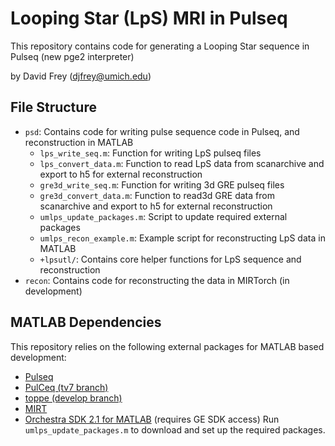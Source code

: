 # Looping Star (LpS) MRI in Pulseq
This repository contains code for generating a Looping Star sequence in Pulseq (new pge2 interpreter)

by David Frey (djfrey@umich.edu)

## File Structure
- `psd`: Contains code for writing pulse sequence code in Pulseq, and reconstruction in MATLAB
  - `lps_write_seq.m`: Function for writing LpS pulseq files
  - `lps_convert_data.m`: Function to read LpS data from scanarchive and export to h5 for external reconstruction
  - `gre3d_write_seq.m`: Function for writing 3d GRE pulseq files
  - `gre3d_convert_data.m`: Function to read3d GRE data from scanarchive and export to h5 for external reconstruction
  - `umlps_update_packages.m`: Script to update required external packages
  - `umlps_recon_example.m`: Example script for reconstructing LpS data in MATLAB
  - `+lpsutl/`: Contains core helper functions for LpS sequence and reconstruction
- `recon`: Contains code for reconstructing the data in MIRTorch (in development)

## MATLAB Dependencies
This repository relies on the following external packages for MATLAB based development:
- [Pulseq](https://github.com/pulseq/pulseq)
- [PulCeq (tv7 branch)](https://github.com/HarmonizedMRI/PulCeq/tree/tv7)
- [toppe (develop branch)](https://github.com/toppeMRI/toppe/tree/develop)
- [MIRT](https://github.com/JeffFessler/MIRT)
- [Orchestra SDK 2.1 for MATLAB](https://weconnect.gehealthcare.com/s/feed/0D53a00008pQ1Q8CAK) (requires GE SDK access)
Run `umlps_update_packages.m` to download and set up the required packages.
